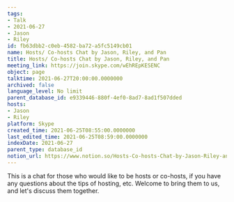 ```yaml
---
tags:
- Talk
- 2021-06-27
- Jason
- Riley
id: fb63dbb2-c0eb-4582-ba72-a5fc5149cb01
name: Hosts/ Co-hosts Chat by Jason, Riley, and Pan
title: Hosts/ Co-hosts Chat by Jason, Riley, and Pan
meeting_link: https://join.skype.com/wEhREpKESENC
object: page
talktime: 2021-06-27T20:00:00.0000000
archived: false
language_level: No limit
parent_database_id: e9339446-880f-4ef0-8ad7-8ad1f507dded
hosts:
- Jason
- Riley
platform: Skype
created_time: 2021-06-25T08:55:00.0000000
last_edited_time: 2021-06-25T08:59:00.0000000
indexDate: 2021-06-27
parent_type: database_id
notion_url: https://www.notion.so/Hosts-Co-hosts-Chat-by-Jason-Riley-and-Pan-fb63dbb2c0eb4582ba72a5fc5149cb01
---
```


This is a chat for those who would like to be hosts or co-hosts, if you have any questions about the tips of hosting, etc. Welcome to bring them to us, and let's discuss them together.


